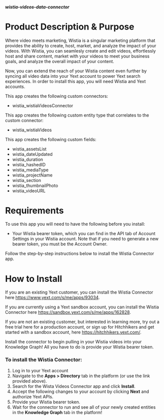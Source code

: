 ##### wistia-videos-data-connector

# Product Description & Purpose

Where video meets marketing, Wistia is a singular marketing platform that
provides the ability to create, host, market, and analyze the impact of your
videos. With Wistia, you can seamlesly create and edit videos, effortlessly host
and share content, market with your videos to meet your business goals, and
analyze the overall impact of your content.

Now, you can extend the reach of your Wistia content even further by syncing all
video data into your Yext account to power Yext search experiences. In order to
install this app, you will need Wistia and Yext accounts.

This app creates the following custom connectors:

- wistia_wistiaVideosConnector

This app creates the following custom entity type that correlates to the custom
connector:

- wistia_wistiaVideos

This app creates the following custom fields:

- wistia_assetsList
- wistia_dateUpdated
- wistia_duration
- wistia_hashedID
- wistia_mediaType
- wistia_projectName
- wistia_section
- wistia_thumbnailPhoto
- wistia_videoURL

# Requirements

To use this app you will need to have the following before you install:

- Your Wistia bearer token, which you can find in the API tab of Account
  Settings in your Wistia account. Note that if you need to generate a new bearer token,
  you must be the Account Owner.

Follow the step-by-step instructions below to install the Wistia Connector
app.

# How to Install

If you are an existing Yext customer, you can install the Wistia Connector here
https://www.yext.com/s/me/apps/93034.

If you are currently using a Yext sandbox account, you can install the Wistia
Connector here https://sandbox.yext.com/s/me/apps/162828.

If you are not an existing customer, but interested in learning more, try out a
free trial here for a production account, or sign up for Hitchhikers and get
started with a sandbox account, here <https://hitchhikers.yext.com/>. 

Install the connector to begin pulling in your Wistia videos into your Knowledge
Graph! All you have to do is provide your Wistia bearer token.

### To install the Wistia Connector:

1. Log in to your Yext account
2. Navigate to the **Apps > Directory** tab in the platform (or use the link
   provided above).
3. Search for the Wista Videos Connector app and click **Install**.
4. Accept the following changes to your account by clicking **Next** and
   authorize Yext APIs.
5. Provide your Wistia bearer token.
6. Wait for the connector to run and see all of your newly created entities in
   the **Knowledge Graph** tab in the platform!
